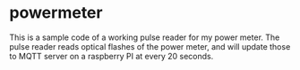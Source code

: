 # powermeter

This is a sample code of a working pulse reader for my power meter.
The pulse reader reads optical flashes of the power meter, and will update those to MQTT server on a raspberry PI at every 20 seconds.
